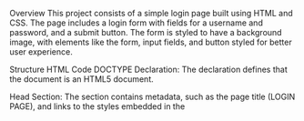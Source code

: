 Overview
This project consists of a simple login page built using HTML and CSS. The page includes a login form with fields for a username and password, and a submit button. The form is styled to have a background image, with elements like the form, input fields, and button styled for better user experience.

Structure
HTML Code
DOCTYPE Declaration:
The <!DOCTYPE html> declaration defines that the document is an HTML5 document.

Head Section:
The <head> section contains metadata, such as the page title (LOGIN PAGE), and links to the styles embedded in the <style> tag.

Body Section:

Contains the actual content of the webpage.
The main component here is a div with the class login, which contains the login form.
The form has:
A heading (<h1> LOG-IN).
Two labeled input fields: one for the username and one for the password.
A submit button for the user to log in.
CSS Styling
Body Styling:
The body is set up to occupy the full height of the viewport (height: 100vh). Flexbox is used to center the login form both horizontally and vertically.

Login Form Styling:
The .login class defines the appearance of the login form container:

It has a fixed width and height (400px by 500px).
A background image is applied with background-size: cover and background-position: center to ensure that the image fits nicely within the form.
A border, box-shadow, and border-radius are added for aesthetic purposes.
Form Layout:
The form itself uses flexbox for layout, allowing for vertical alignment of form elements with consistent spacing using gap: 5px.

Typography:
The heading (h1) and labels have custom styling. The heading has a text-shadow for visual effect, and the font size is set to 40px for emphasis.

Input Fields:
The input fields have rounded corners, padding for comfortable typing, and a semi-transparent background (rgba(255, 255, 255, 0.178)).

Button Styling:
The button is styled with rounded corners (border-radius: 40px), a shadow effect, and a color transition when hovered (background-color: aqua). The button is interactive, with changes in color and shadow when hovered.

Usage
This is a simple, static HTML page for a login form. The form doesn't have any functionality by default to submit the data, as no back-end logic is included. To add functionality, you would need to integrate it with a back-end service for authentication.
